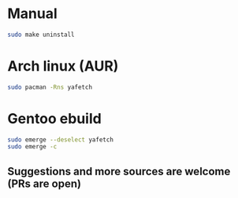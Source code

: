 # Manual
```bash
sudo make uninstall
```

# Arch linux (AUR)
```bash
sudo pacman -Rns yafetch
```

# Gentoo ebuild
```bash
sudo emerge --deselect yafetch
sudo emerge -c
```

## Suggestions and more sources are welcome (PRs are open)
